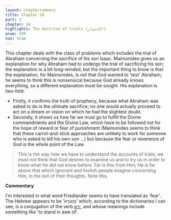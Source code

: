 ```yaml
---
layout: chaptersummary
title: Chapter 24
part: 3
chapter: 24
highlights: The doctrine of trials (الإختبار)
pnum: 599
nav: true
---
```


This chapter deals with the class of problems which includes the trial of Abraham concerning the sacrifice of his son Isaac. Maimonides gives us an explanation for why Abraham had to undergo the trial of sacrificing his son; the explanation is a bit long-winded, but the important thing to know is that the explanation, for Maimonides, is _not_ that God wanted to 'test' Abraham; he seems to think this is nonsensical because God already knows everything, so a different explanation must be sought. His explanation is two-fold:
- Firstly, it confirms the truth of prophecy, because what Abraham was asked to do is the ultimate sacrifice; no one would actually proceed to act on a dream or vision on which he had the slightest doubt.
- Secondly, it shows us how far we must go to fulfill the Divine commandments and the Divine Law, which have to be followed not for the hope of reward or fear of punishment (Maimonides seems to think that these carrot-and-stick approaches are unlikely to work for someone who is asked to kill his own son ...) but because the fear or reverence of God is the whole point of the Law.

> This is the way how we have to understand the accounts of trials; we must not think that God desires to examine us and to try us in order to know what He did not know before. Far is this from Him; He is far above that which ignorant and foolish people imagine concerning Him, in the evil of their thoughts. Note this. 

**Commentary** 

I'm interested in what word Friedlander seems to have translated as 'fear'. The Hebrew appears to be 'וְהַנּוֹרָא֙' which, according to the dictionaries I can see, is a conjugation of the verb [ירא](https://en.wiktionary.org/wiki/%D7%99%D7%A8%D7%90), and whose meanings include something like 'to stand in awe of'.
